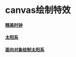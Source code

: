 # canvas绘制特效
#### [精美时钟](https://github.com/Jennifer1216/canvas/blob/master/clock/clock.html)

#### [太阳系](https://github.com/Jennifer1216/canvas/tree/master/solarSystem.html)
#### [面向对象绘制太阳系](https://github.com/Jennifer1216/canvas/tree/master/面向对象绘制太阳系.html)

